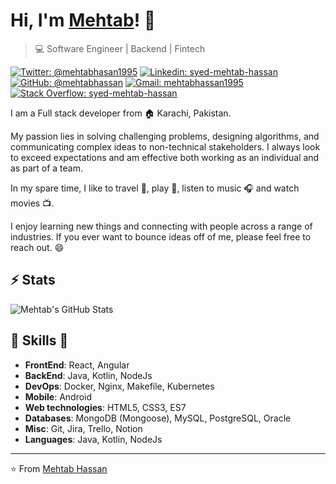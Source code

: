 # Hi, I'm [Mehtab](https://github.com/mehtabhassan)! 👋

>  💻 Software Engineer | Backend | Fintech

[![Twitter: @mehtabhasan1995](https://img.shields.io/twitter/follow/mehtabhasan1995?style=social)](https://twitter.com/mehtabhasan1995)
[![Linkedin: syed-mehtab-hassan](https://img.shields.io/badge/-Mehtab%20Hassan-blue?style=flat-square&logo=Linkedin&logoColor=white&link=https://pk.linkedin.com/in/syed-mehtab-hassan-22932714a/)](https://pk.linkedin.com/in/syed-mehtab-hassan-22932714a)
[![GitHub: @mehtabhassan](https://img.shields.io/github/followers/mehtabhassan?label=mehtabhassan&style=social)](https://github.com/mehtabhassan)
[![Gmail: mehtabhassan1995](https://img.shields.io/badge/Gmail-mehtabhassan-red)](mailto:mehtabhassan1995@gmail.com)
[![Stack Overflow: syed-mehtab-hassan](https://img.shields.io/badge/-Syed%20Mehtab%20Hassan-222222?logo=stack-overflow&link=https://stackoverflow.com/users/11046080/syed-mehtab-hassan)](https://stackoverflow.com/users/11046080/syed-mehtab-hassan)

I am a Full stack developer from :house: Karachi, Pakistan.

My passion lies in solving challenging problems, designing algorithms, and communicating complex ideas to non-technical stakeholders.
I always look to exceed expectations and am effective both working as an individual and as part of a team.

In my spare time, I like to travel :walking:, play 🏏, listen to music :headphones: and watch movies :tv:.

I enjoy learning new things and connecting with people across a range of industries. 
If you ever want to bounce ideas off of me, please feel free to reach out. 😄

## ⚡ Stats
![Mehtab's GitHub Stats](https://github-readme-stats.vercel.app/api?username=mehtabhassan&hide=["issues"]&show_icons=true)

##  🎉 Skills  🎉
- **FrontEnd**: React, Angular
- **BackEnd**: Java, Kotlin, NodeJs
- **DevOps**: Docker, Nginx, Makefile, Kubernetes
- **Mobile**: Android
- **Web technologies**: HTML5, CSS3, ES7
- **Databases**: MongoDB (Mongoose), MySQL, PostgreSQL, Oracle
- **Misc**: Git, Jira, Trello, Notion
- **Languages**: Java, Kotlin, NodeJs

<!-- [![HitCount](http://hits.dwyl.com/availchet/availchet.svg)](http://hits.dwyl.com/availchet/availchet) -->

---
⭐️ From [Mehtab Hassan](https://github.com/mehtabhassan)
